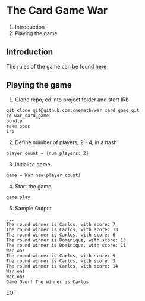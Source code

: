 The Card Game War
==========================

1. Introduction
2. Playing the game

Introduction
------------

The rules of the game can be found [here](https://www.pagat.com/war/war.html)

Playing the game
----------------

1. Clone repo, cd into project folder and start IRb

```
git clone git@github.com:cnemeth/war_card_game.git
cd war_card_game
bundle
rake spec
irb
```

2. Define number of players, 2 - 4, in a hash

```
player_count = {num_players: 2}
```

3. Initialize game

```
game = War.new(player_count)
```

4. Start the game

```
game.play
```

5. Sample Output

```
...
The round winner is Carlos, with score: 7
The round winner is Carlos, with score: 13
The round winner is Carlos, with score: 6
The round winner is Dominique, with score: 13
The round winner is Dominique, with score: 11
War on!
The round winner is Carlos, with score: 9
The round winner is Carlos, with score: 3
The round winner is Carlos, with score: 14
War on!
War on!
Game Over! The winner is Carlos
```

EOF
